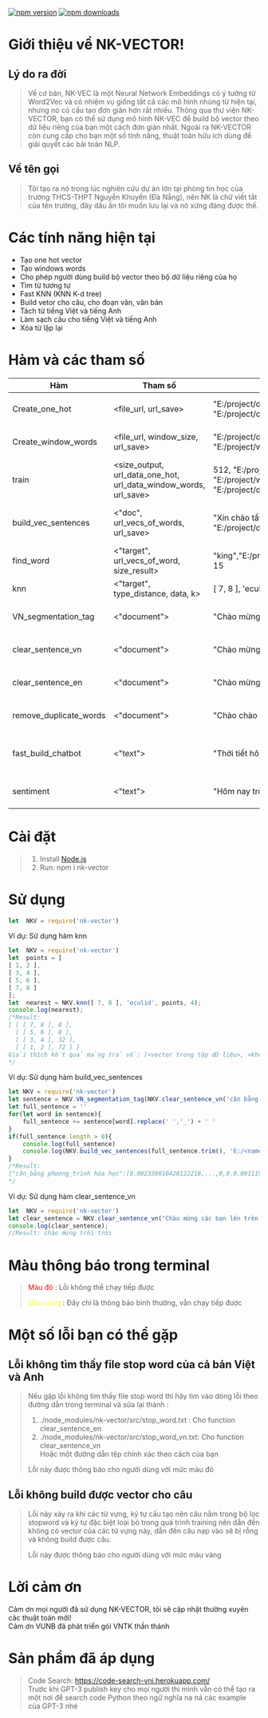 [![npm version](http://img.shields.io/npm/v/nk-vector.svg?style=flat)](https://npmjs.org/package/nk-vector "View this project on npm")
[![npm downloads](https://img.shields.io/npm/dm/nk-vector.svg)](https://www.npmjs.com/package/nk-vector "View this project on npm")
# Giới thiệu về NK-VECTOR!
## Lý do ra đời
> Về cơ bản, NK-VEC là một Neural Network Embeddings có ý tưởng từ Word2Vec và có nhiệm vụ giống tất cả các mô hình nhúng từ hiện tại, nhưng nó có cấu tạo đơn giản hơn rất nhiều. Thông qua thư viện NK-VECTOR, bạn có thể sử dụng mô hình NK-VEC để build bộ vector theo dữ liệu riêng của bạn một cách đơn giản nhất. Ngoài ra NK-VECTOR còn cung cấp cho bạn một số tính năng, thuật toán hữu ích dùng để giải quyết các bài toán NLP.
## Về tên gọi
> Tôi tạo ra nó trong lúc nghiên cứu dự án lớn tại phòng tin học của trường THCS-THPT Nguyễn Khuyến (Đà Nẵng), nên NK là chữ viết tắt của tên trường, đây dấu ấn tôi muốn lưu lại và nó xứng đáng được thế.
# Các tính năng hiện tại
* Tạo one hot vector
* Tạo windows words
* Cho phép người dùng build bộ vector theo bộ dữ liệu riêng của họ
* Tìm từ tương tự
* Fast KNN (KNN K-d tree)
* Build vetor cho câu, cho đoạn văn, văn bản
* Tách từ tiếng Việt và tiếng Anh
* Làm sạch câu cho tiếng Việt và tiếng Anh
* Xóa từ lặp lại
# Hàm và các tham số
|Hàm|Tham số|Ví dụ|Lưu ý|
|---|-------|-----|-----|
|Create_one_hot|<file_url, url_save>|"E:/project/data.txt", "E:/project/onehot.json"|Trong này sẽ mặc định lọc stopword tiếng Anh và các ký tự đặc biệt trừ dấu '_'|
|Create_window_words|<file_url, window_size, url_save>|"E:/project/data.txt", 5, "E:/project/window.txt"|Trong này sẽ mặc định lọc stopword tiếng Anh và các ký tự đặc biệt trừ dấu '_'. window_size phải là số lẻ|
|train|<size_output, url_data_one_hot, url_data_window_words, url_save>|512, "E:/project/onehot.json", "E:/project/window.txt", "E:/project/data_vector.json"|size_output là số chiều vector đầu ra và nó phải nhỏ hơn số chiều đầu onehot vector đầu vào|
|build_vec_sentences|<"doc", url_vecs_of_words, url_save>|"Xin chào tất cả mọi người", "E:/project/data_vector.json", ""|Nếu url_save có độ dài bằng 0 thì mặc định trả về bộ vector mà không lưu, nếu lưu thì hãy để định dạng json - Vd: "E:/project/data_sentence_vector.json"|
|find_word|<"target", url_vecs_of_word, size_result>|"king","E:/project/data_vector.json", 15| size_result tương ứng với số lượng từ có độ tương tự từ cao nhất đến thấp được trả về"|
|knn|<"target", type_distance, data, k>|[ 7, 8 ], 'eculid', points, 4|Xem ví dụ sử dụng hàm knn bên dưới|
|VN_segmentation_tag|<"document">|"Chào mừng bạn đến với tôi"|Hãy chắc chắn rằng version node của bạn là phiên bản bắt đầy từ 10.16.0 trở lên|
|clear_sentence_vn|<"document">|"Chào mừng bạn đến với tôi"|Tại đây câu tiếng Việt của bạn sẽ được lọc từ stopword tiếng Việt cho đến các ký tự đặc biệt|
|clear_sentence_en|<"document">|"Chào mừng bạn đến với tôi"|Tại đây câu tiếng Anh của bạn sẽ được lọc từ stopword tiếng Anh cho đến các ký tự đặc biệt|
|remove_duplicate_words|<"document">|"Chào chào mừng bạn đến với tôi"|Tại đây sẽ xóa các từ bị trùng lặp trong câu và nó dùng cho cả tiếng Anh và Việt|
|fast_build_chatbot|<"text">|"Thời tiết hôm nay thế nào vậy"| Tại đây bot sẽ trả về một trong các nhãn: chemistry, general_asking, math, good_bye, hello, introduction, thanks, ask_weather, unknown|
|sentiment|<"text">|"Hôm nay trời thật ảm đạm"|Tại đây sẽ trả về một trong các nhãn: buồn, vui, bực, bình thường, chưa xác định được"|
# Cài đặt
> 1. Install [Node.js](http://nodejs.org/)
> 2. Run: npm i nk-vector
# Sử dụng
```javascript
let  NKV = require('nk-vector')
```
Ví dụ: Sử dụng hàm knn
```javascript
let  NKV = require('nk-vector')
let  points = [
[ 1, 2 ],
[ 3, 4 ],
[ 5, 6 ],
[ 7, 8 ]
];
let  nearest = NKV.knn([ 7, 8 ], 'eculid', points, 4);
console.log(nearest);
/*Result:
[ [ [ 7, 8 ], 0 ],
  [ [ 5, 6 ], 8 ],
  [ [ 3, 4 ], 32 ],
  [ [ 1, 2 ], 72 ] ]
Giải thích kết quả mảng trả về: [<vector trong tập dữ liệu>, <khoảng cách từ vector đầu vào tới vector này>]
*/
```
Ví dụ: Sử dụng hàm build_vec_sentences
```javascript
let NKV = require('nk-vector')
let sentence = NKV.VN_segmentation_tag(NKV.clear_sentence_vn('cân bằng phương trình hóa học'))
let full_sentence = ''
for(let word in sentence){
    full_sentence += sentence[word].replace(' ','_') + ' '
}
if(full_sentence.length > 0){
    console.log(full_sentence)
    console.log(NKV.build_vec_sentences(full_sentence.trim(), 'E:/<name_project>/data_vec.json', ''))
}
/*Result: 
{"cân_bằng phương_trình hóa học":[0.002338010428122218,...,0,0,0.00111962700489077,0.0009866701202071657,0.00111962700489077,0,0.00111962700489077,0,0,0.0009866701202071657,0,0.0010865777210490053,0,0.0010865777210490053,0,0,0,0,0,0.0009866701202071657,0,0,0,0,0,0,0.0010865777210490053,...0,0.0010865777210490053,...,0]}
*/
```
Ví dụ: Sử dụng hàm clear_sentence_vn
```javascript
let  NKV = require('nk-vector')
let clear_sentence = NKV.clear_sentence_vn("Chào mừng các bạn lên trên trời, ở đây là trên trời")
console.log(clear_sentence);
//Result: chào mừng trời trời
```
# Màu thông báo trong terminal
> <span style="color:red">Màu đỏ</span> : Lỗi không thể chạy tiếp được </br>
>
> <span style="color:yellow">Màu vàng</span> : Đây chỉ là thông báo bình thường, vẫn chạy tiếp được
# Một số lỗi bạn có thể gặp
## Lỗi không tìm thấy file stop word của cả bản Việt và Anh
> Nếu gặp lỗi không tìm thấy file stop word thì hãy tìm vào dòng lỗi theo đường dẫn trong terminal và sửa lại thành :</br>
> 1. ./node_modules/nk-vector/src/stop_word.txt : Cho function clear_sentence_en
> 2. ./node_modules/nk-vector/src/stop_word_vn.txt: Cho function clear_sentence_vn</br>
> Hoặc một đường dẫn tệp chính xác theo cách của bạn
>
> Lỗi này được thông báo cho người dùng với mức màu đỏ
## Lỗi không build được vector cho câu
> Lỗi này xảy ra khi các từ vựng, ký tự cấu tạo nên câu nằm trong bộ lọc stopword và ký tự đặc biệt loại bỏ trong quá trình training nên dẫn đến không có vector của các từ vựng này, dẫn đến câu nạp vào sẽ bị rỗng và không build được câu.</br>
>
> Lỗi này được thông báo cho người dùng với mức màu vàng
# Lời cảm ơn
Cảm ơn mọi người đã sử dụng NK-VECTOR, tôi sẽ cập nhật thường xuyên các thuật toán mới!<br>
Cảm ơn VUNB đã phát triển gói VNTK thần thánh
# Sản phẩm đã áp dụng
> Code Search: https://code-search-vni.herokuapp.com/ <br>
> Trước khi GPT-3 publish key cho mọi người thì mình vẫn có thể tạo ra một nơi để search code Python theo ngữ nghĩa na ná các example của GPT-3 nhé